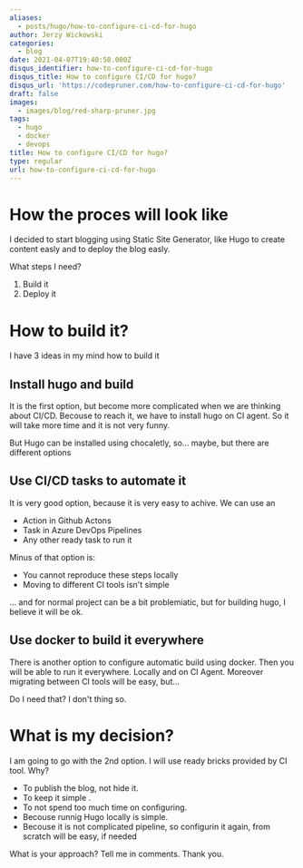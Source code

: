 ```yaml
---
aliases:
  - posts/hugo/how-to-configure-ci-cd-for-hugo
author: Jerzy Wickowski
categories:
  - blog
date: 2021-04-07T19:40:58.000Z
disqus_identifier: how-to-configure-ci-cd-for-hugo
disqus_title: How to configure CI/CD for hugo?
disqus_url: 'https://codepruner.com/how-to-configure-ci-cd-for-hugo'
draft: false
images:
  - images/blog/red-sharp-pruner.jpg
tags:
  - hugo
  - docker
  - devops
title: How to configure CI/CD for hugo?
type: regular
url: how-to-configure-ci-cd-for-hugo
---
```


# How the proces will look like
I decided to start blogging using Static Site Generator, like Hugo to create content easly and to deploy the blog easly.

What steps I need?
1. Build it
1. Deploy it

# How to build it?
I have 3 ideas in my mind how to build it

## Install hugo and build
It is the first option, but become more complicated when we are thinking about CI/CD. Becouse to reach it, we have to install hugo on CI agent. So it will take more time and it is not very funny. 

But Hugo can be installed using chocaletly, so... maybe, but there are different options

## Use CI/CD tasks to automate it
It is very good option, because it is very easy to achive. We can use an 
* Action in Github Actons
* Task in Azure DevOps Pipelines
* Any other ready task to run it

Minus of that option is: 
* You cannot reproduce these steps locally 
* Moving to different CI tools isn't simple

... and for normal project can be a bit problemiatic, but for building hugo, I believe it will be ok.

## Use docker to build it everywhere
There is another option to configure automatic build using docker. Then you will be able to run it everywhere. Locally and on CI Agent. Moreover migrating between CI tools will be easy, but... 

Do I need that? I don't thing so.

# What is my decision?
I am going to go with the 2nd option. I will use ready bricks provided by CI tool. Why?

* To publish the blog, not hide it.
* To keep it simple .
* To not spend too much time on configuring.
* Becouse runnig Hugo locally is simple.
* Becouse it is not complicated pipeline, so configurin it again, from scratch will be easy, if needed

What is your approach? Tell me in comments. Thank you.

